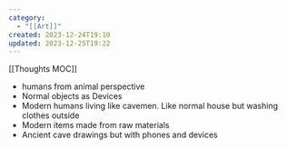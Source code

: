 ```yaml
---
category:
  - "[[Art]]"
created: 2023-12-24T19:10
updated: 2023-12-25T19:22
---
```

[[Thoughts MOC]]
- humans from animal perspective
- Normal objects as Devices 
- Modern humans living like cavemen. Like normal house but washing clothes outside
- Modern items made from raw materials
- Ancient cave drawings but with phones and devices 

